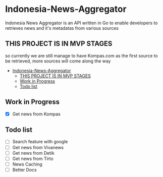 # Indonesia-News-Aggregator

Indonesia News Aggregator is an API written in Go to enable developers to retrieves news and it's metadatas from various sources

## THIS PROJECT IS IN MVP STAGES

so currently we are still manage to have Kompas.com as the first source to be retrieved, more sources will come along the way

- [Indonesia-News-Aggregator](#indonesia-news-aggregator)
  - [THIS PROJECT IS IN MVP STAGES](#this-project-is-in-mvp-stages)
  - [Work in Progress](#work-in-progress)
  - [Todo list](#todo-list)

## Work in Progress

- [x] Get news from Kompas

## Todo list

- [ ] Search feature with google
- [ ] Get news from Vivanews
- [ ] Get news from Detik
- [ ] Get news from Tirto
- [ ] News Caching
- [ ] Better Docs
